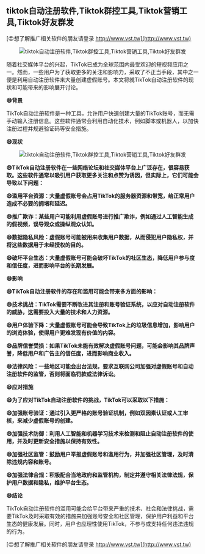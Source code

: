 ## **tiktok自动注册软件,Tiktok群控工具,Tiktok营销工具,Tiktok好友群发**

[😍想了解推广相关软件的朋友请登录 http://www.vst.tw](http://www.vst.tw)

 <center><img src="https://vst.tw/MP4/tuiguang/png/6.png" alt="tiktok自动注册软件,Tiktok群控工具,Tiktok营销工具,Tiktok好友群发"></center>

随着社交媒体平台的兴起，TikTok已成为全球范围内最受欢迎的短视频应用之一。然而，一些用户为了获取更多的关注和影响力，采取了不正当手段，其中之一便是利用自动注册软件来大量创建虚假账号。本文将就TikTok自动注册软件的现状和可能带来的影响展开讨论。

**😄背景**

TikTok自动注册软件是一种工具，允许用户快速创建大量的TikTok账号，而无需手动输入注册信息。这些软件通常会利用自动化技术，例如脚本或机器人，以加快注册过程并规避验证码等安全措施。

**😄现状**

 <center><img src="https://vst.tw/MP4/tuiguang/png/7.png" alt="tiktok自动注册软件,Tiktok群控工具,Tiktok营销工具,Tiktok好友群发"></center>

**😄TikTok自动注册软件在一些网络论坛和社交媒体平台上广泛存在，很容易获取。这些软件通常以吸引用户获取更多关注和点赞为诱因，但实际上，它们可能会导致以下问题：**

**😄滥用平台资源：大量虚假账号会占用TikTok的服务器资源和带宽，给正常用户造成不必要的拥堵和延迟。**

**😄推广欺诈：某些用户可能利用虚假账号进行推广欺诈，例如通过人工智能生成的假视频，误导观众或操纵观众认知。**

**😄数据隐私风险：虚假账号可能被用来收集用户数据，从而侵犯用户隐私权，并将这些数据用于未经授权的目的。**

**😄破坏平台生态：大量虚假账号可能会破坏TikTok的社区生态，降低用户参与度和信任度，进而影响平台的长期发展。**

**😄影响**

**😄TikTok自动注册软件的存在和滥用可能会带来多方面的影响：**

**😄技术挑战：TikTok需要不断改进其注册和账号验证系统，以应对自动注册软件的威胁，这需要投入大量的技术和人力资源。**

**😄用户体验下降：大量虚假账号可能会导致TikTok上的垃圾信息增加，影响用户的浏览体验，使得用户更难发现有价值的内容。**

**😄品牌信誉受损：如果TikTok未能有效解决虚假账号问题，可能会影响其品牌声誉，降低用户和广告主的信任度，进而影响商业收入。**

**😄法律风险：一些地区可能会出台法规，要求互联网公司加强对虚假账号和自动注册软件的监管，否则将面临罚款或法律诉讼。**

**😄应对措施**

**😄为了应对TikTok自动注册软件的挑战，TikTok可以采取以下措施：**

**😄加强账号验证：通过引入更严格的账号验证机制，例如双因素认证或人工审核，来减少虚假账号的创建。**

**😄加强技术防御：利用人工智能和机器学习技术来检测和阻止自动注册软件的使用，并及时更新安全措施以保持有效性。**

**😄加强社区监管：鼓励用户举报虚假账号和滥用行为，并加强社区管理，及时清除违规内容和账号。**

**😄加强法律合规：积极配合当地政府和监管机构，制定并遵守相关法律法规，保护用户数据和隐私，维护平台生态。**

**😄结论**

TikTok自动注册软件的滥用可能会给平台带来严重的技术、社会和法律挑战，需要TikTok及时采取有效的措施来加强账号安全和社区管理，保护用户利益和平台生态的健康发展。同时，用户也应理性使用TikTok，不参与或支持任何违法违规的行为。

[😍想了解推广相关软件的朋友请登录 http://www.vst.tw](http://www.vst.tw)



